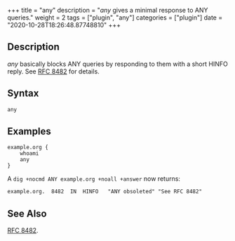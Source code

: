 +++
title = "any"
description = "*any* gives a minimal response to ANY queries."
weight = 2
tags = ["plugin", "any"]
categories = ["plugin"]
date = "2020-10-28T18:26:48.87748810"
+++

## Description

*any* basically blocks ANY queries by responding to them with a short HINFO reply. See [RFC
8482](https://tools.ietf.org/html/rfc8482) for details.

## Syntax

~~~ txt
any
~~~

## Examples

~~~ corefile
example.org {
    whoami
    any
}
~~~

A `dig +nocmd ANY example.org +noall +answer` now returns:

~~~ txt
example.org.  8482	IN	HINFO	"ANY obsoleted" "See RFC 8482"
~~~

## See Also

[RFC 8482](https://tools.ietf.org/html/rfc8482).
